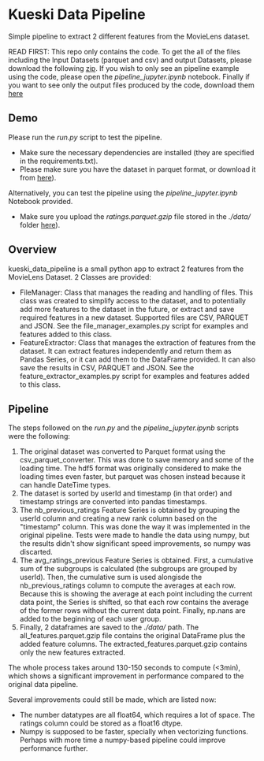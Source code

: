 # Kueski Data Pipeline
Simple pipeline to extract 2 different features from the MovieLens dataset.

READ FIRST: This repo only contains the code. To get the all of the files including the Input Datasets (parquet and csv) and output Datasets, please download the following [zip](https://drive.google.com/file/d/1WsnONcNCGpBWbfRazLJ88EKHW9CNgaj0/view?usp=sharing). If you wish to only see an pipeline example using the code, please open the *pipeline_jupyter.ipynb* notebook. Finally if you want to see only the output files produced by the code, download them [here](https://drive.google.com/file/d/1epMuslS3uNRQse9CxAAtLbB7FoReIIEK/view?usp=sharing)

## Demo
Please run the *run.py* script to test the pipeline. 
- Make sure the necessary dependencies are installed (they are specified in the requirements.txt).
- Please make sure you have the dataset in parquet format, or download it from [here](https://drive.google.com/file/d/1MsujXhBpXXvp2apTXA4ruaSdEmalKC4k/view?usp=sharing)). 

Alternatively, you can test the pipeline using the *pipeline_jupyter.ipynb* Notebook provided. 
- Make sure you upload the *ratings.parquet.gzip* file stored in the *./data/* folder [here](https://drive.google.com/file/d/1MsujXhBpXXvp2apTXA4ruaSdEmalKC4k/view?usp=sharing)).

## Overview
kueski_data_pipeline is a small python app to extract 2 features from the MovieLens Dataset. 2 Classes are provided:
- FileManager: Class that manages the reading and handling of files. This class was created to simplify access to the dataset, and to potentially add more features to the dataset in the future, or extract and save required features in a new dataset. Supported files are CSV, PARQUET and JSON. See the file_manager_examples.py script for examples and features added to this class.
- FeatureExtractor: Class that manages the extraction of features from the dataset. It can extract features independently and return them as Pandas Series, or it can add them to the DataFrame provided. It can also save the results in CSV, PARQUET and JSON. See the feature_extractor_examples.py script for examples and features added to this class.

## Pipeline
The steps followed on the *run.py* and the *pipeline_jupyter.ipynb* scripts were the following:
1. The original dataset was converted to Parquet format using the csv_parquet_converter. This was done to save memory and some of the loading time. The hdf5 format was originally considered to make the loading times even faster, but parquet was chosen instead because it can handle DateTime types.
2. The dataset is sorted by userId and timestamp (in that order) and timestamp strings are converted into pandas timestamps.
3. The nb_previous_ratings Feature Series is obtained by grouping the userId column and creating a new rank column based on the "timestamp" column. This was done the way it was implemented in the original pipeline. Tests were made to handle the data using numpy, but the results didn't show significant speed improvements, so numpy was discarted.
4. The avg_ratings_previous Feature Series is obtained. First, a cumulative sum of the subgroups is calculated (the subgroups are grouped by userId). Then, the cumulative sum is used alongisde the nb_previous_ratings column to compute the averages at each row. Because this is showing the average at each point including the current data point, the Series is shifted, so that each row contains the average of the former rows without the current data point. Finally, np.nans are added to the beginning of each user group.
5. Finally, 2 dataframes are saved to the *./data/* path. The all_features.parquet.gzip file contains the original DataFrame plus the added feature columns. The extracted_features.parquet.gzip contains only the new features extracted.

The whole process takes around 130-150 seconds to compute (<3min), which shows a significant improvement in performance compared to the original data pipeline. 

Several improvements could still be made, which are listed now:
- The number datatypes are all float64, which requires a lot of space. The ratings column could be stored as a float16 dtype.
- Numpy is supposed to be faster, specially when vectorizing functions. Perhaps with more time a numpy-based pipeline could improve performance further.
